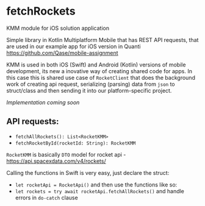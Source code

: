 # fetchRockets
KMM module for iOS solution application

Simple library in Kotlin Multiplatform Mobile that has REST API requests,
that are used in our example app for iOS version in Quanti 
https://github.com/Qase/mobile-assignment

KMM is used in both iOS (Swift) and Android (Kotlin) versions of mobile development,
 its new a inovative way of creating shared code for apps.
In this case this is shared use case of `RocketClient` that does the background work of
 creating api request, serializing (parsing) data from `json` to struct/class and then sending
 it into our platform-specific project. 
 
_Implementation coming soon_

## API requests: 
  - `fetchAllRockets(): List<RocketKMM>`
  - `fetchRocketById(rocketId: String): RocketKMM`

`RocketKMM` is basically `DTO` model for rocket api - https://api.spacexdata.com/v4/rockets/

Calling the functions in Swift is very easy, just declare the struct: 
   - `let rocketApi = RocketApi()`
  and then use the functions like so:
   - `let rockets = try await rocketApi.fetchAllRockets()`
  and handle errors in `do-catch` clause
  
